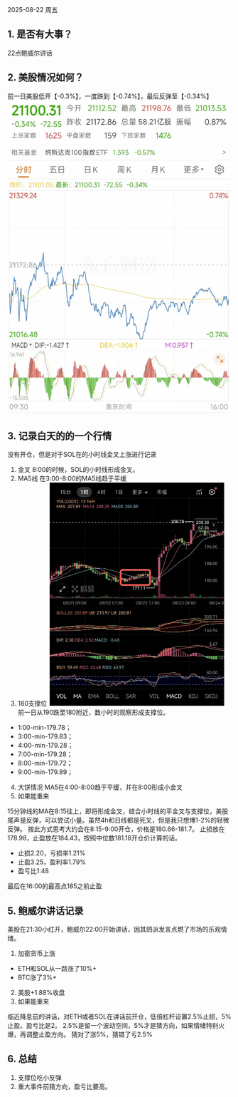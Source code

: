 2025-08-22 周五
## 1. 是否有大事？
22点鲍威尔讲话
## 2. 美股情况如何？
前一日美股低开【-0.3%】，一度跌到【-0.74%】，最后反弹至【-0.34%】
![img_1.png](img_1.png)
## 3. 记录白天的的一个行情
没有开仓，但是对于SOL在的小时线金叉上涨进行记录
1. 金叉
8:00的时候，SOL的小时线形成金叉。
2. MA5线
在3:00-8:00的MA5线趋于平缓
3. 180支撑位 
![img_3.png](img_3.png)
前一日从190跌至180附近，数小时的观察形成支撑位。
- 1:00-min-179.78；
- 3:00-min-179.83；
- 4:00-min-179.28；
- 7:00-min-179.28；
- 8:00-min-179.72；
- 9:00-min-179.89；
4. 大饼情况
MA5在4:00-8:00趋于平缓，并在8:00形成小金叉
5. 如果能重来

15分钟线的MA在8:15往上，即将形成金叉，结合小时线的平金叉与支撑位，美股尾声是反弹，可以尝试小量。虽然4h和日线都是死叉，但是我只想博1-2%的轻微反弹。
按此方式思考大约会在8:15-9:00开仓，价格是180.66-181.7。
止损放在178.98，止盈放在184.43，按照中位数181.18开仓价计算的话。
- 止损2.20，亏损率1.21%
- 止盈3.25，盈利率1.79%
- 盈亏比1:48

最后在16:00的最高点185之前止盈

## 5. 鲍威尔讲话记录
美股在21:30小红开，鲍威尔22:00开始讲话，因其鸽派发言点燃了市场的乐观情绪。
1. 加密货币上涨
- ETH和SOL从一路涨了10%+
- BTC涨了3%+
2. 美股+1.88%收盘
3. 如果能重来

临近降息前的讲话，对ETH或者SOL在讲话前开仓，低倍杠杆设置2.5%止损，5%止盈。盈亏比是2。
2.5%是留一个波动空间，5%才是猜方向，如果情绪特别火爆，再调整止盈方向。
猜对了涨5%，猜错了亏2.5%


## 6. 总结
1. 支撑位吃小反弹
2. 重大事件前猜方向，盈亏比要高。